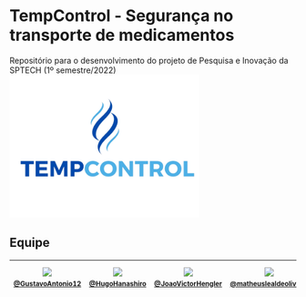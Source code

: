   # TempControl - Segurança no transporte de medicamentos
Repositório para o desenvolvimento do projeto de Pesquisa e Inovação da SPTECH (1º semestre/2022)
<img src="img/TempControl Sem Fundo.png" alt="Logo Empresa" style="height: 250px; "/>
## Equipe 



| [<img src="https://avatars.githubusercontent.com/GustavoAntonio12" width="100"><br><small>@GustavoAntonio12</small>](https://github.com/GustavoAntonio12)| [<img src="https://avatars.githubusercontent.com/HugoHanashiro" width="100"><br><small>@HugoHanashiro</small>](https://github.com/HugoHanashiro)  | [<img src="https://avatars.githubusercontent.com/JoaoVictorHengler" width="100"><br><small>@JoaoVictorHengler</small>](https://github.com/JoaoVictorHengler) |  [<img src="https://avatars.githubusercontent.com/matheuslealdeoliveira" width="100"><br><small>@matheuslealdeoliveira</small>](https://github.com/matheuslealdeoliveira) | [<img src="https://avatars.githubusercontent.com/nogueiraz" width="100"><br><small>@nogueiraz</small>](https://github.com/nogueiraz) | [<img src="https://avatars.githubusercontent.com/VS-Sousa" width="115"><br><small>@VS-Sousa</small>](https://github.com/VS-Sousa) 
| :---: | :---: | :---: | :---: | :---: | :---: |

